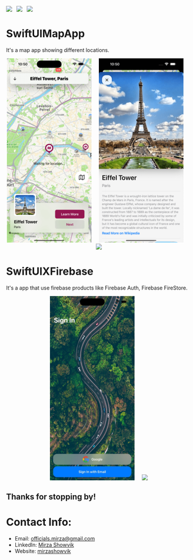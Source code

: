 <a href="https://drive.google.com/file/d/1QiaYTcrhWVOebItaGXfhH970Uh0DtB0C/view" download><img src="https://img.shields.io/badge/Download-Resume-ff69b4.svg?style=for-the-badge&logo=codeigniter&logoColor=white"></a>&nbsp;&nbsp;&nbsp;<a href="mailto:officials.mirza@gmail.com"><img src="https://img.shields.io/badge/Email-Mirza-8056d5.svg?style=for-the-badge&logo=minutemailer&logoColor=white"></a>&nbsp;&nbsp;&nbsp;<a href="https://www.linkedin.com/in/mirzashowvik/" target="_blank"><img src="https://img.shields.io/badge/linkedin-Mirza-brightgreen.svg?style=for-the-badge&logo=linkedin&logoColor=white" ></a>

<!-- # Hello!
*Thanks for stopping by*. This repo serves as a kind of ever-changing portfolio of projects I'm currently excited about; please feel free to look around. -->

# SwiftUIMapApp

It's a map app showing different locations.

<p align="center">
<img src="SwiftUIMapApp/Home.png" width="230" >&nbsp;&nbsp;&nbsp;&nbsp;&nbsp;<img src="SwiftUIMapApp/Details.png" width="230"  >&nbsp;&nbsp;&nbsp;&nbsp;&nbsp;<img src="SwiftUIMapApp/Gif.gif" width="226"  >
</p>

# SwiftUIXFirebase

It's a app that use firebase products like Firebase Auth, Firebase FireStore.

<p align="center">
<img src="SwiftUI_Firebase/home.jpg" width="230"  >&nbsp;&nbsp;&nbsp;&nbsp;&nbsp;<img src="SwiftUI_Firebase/Gif.gif" width="226"  >
</p>

## Thanks for stopping by!

# Contact Info:

- Email: officials.mirza@gmail.com
- LinkedIn: [Mirza Showvik](https://www.linkedin.com/in/mirzashowvik/)
- Website: [mirzashowvik](https://linktr.ee/mirzashowvik)
